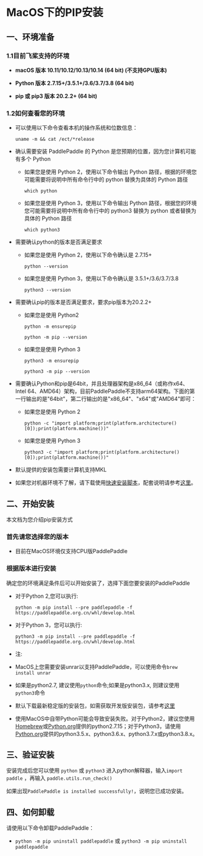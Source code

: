# MacOS下的PIP安装

## 一、环境准备

### 1.1目前飞桨支持的环境

* **macOS 版本 10.11/10.12/10.13/10.14 (64 bit) (不支持GPU版本)**

* **Python 版本 2.7.15+/3.5.1+/3.6/3.7/3.8 (64 bit)**

* **pip 或 pip3 版本 20.2.2+ (64 bit)**


### 1.2如何查看您的环境

* 可以使用以下命令查看本机的操作系统和位数信息：

  ```
  uname -m && cat /ect/*release
  ```



* 确认需要安装 PaddlePaddle 的 Python 是您预期的位置，因为您计算机可能有多个 Python

  * 如果您是使用 Python 2，使用以下命令输出 Python 路径，根据的环境您可能需要将说明中所有命令行中的 python 替换为具体的 Python 路径

    ```
    which python
    ```

  * 如果您是使用 Python 3，使用以下命令输出 Python 路径，根据您的环境您可能需要将说明中所有命令行中的 python3 替换为 python 或者替换为具体的 Python 路径

    ```
    which python3
    ```



* 需要确认python的版本是否满足要求

  * 如果您是使用 Python 2，使用以下命令确认是 2.7.15+

    ```
    python --version
    ```

  * 如果您是使用 Python 3，使用以下命令确认是 3.5.1+/3.6/3.7/3.8

    ```
    python3 --version
    ```

* 需要确认pip的版本是否满足要求，要求pip版本为20.2.2+

  * 如果您是使用 Python2

    ```
    python -m ensurepip
    ```

    ```
    python -m pip --version
    ```

  * 如果您是使用 Python 3

    ```
    python3 -m ensurepip
    ```

    ```
    python3 -m pip --version
    ```



* 需要确认Python和pip是64bit，并且处理器架构是x86_64（或称作x64、Intel 64、AMD64）架构，目前PaddlePaddle不支持arm64架构。下面的第一行输出的是"64bit"，第二行输出的是"x86_64"、"x64"或"AMD64"即可：

  * 如果您是使用 Python 2

    ```
    python -c "import platform;print(platform.architecture()[0]);print(platform.machine())"
    ```

  * 如果您是使用 Python 3

    ```
    python3 -c "import platform;print(platform.architecture()[0]);print(platform.machine())"
    ```



* 默认提供的安装包需要计算机支持MKL

* 如果您对机器环境不了解，请下载使用[快速安装脚本](https://fast-install.bj.bcebos.com/fast_install.sh)，配套说明请参考[这里](https://github.com/PaddlePaddle/FluidDoc/tree/develop/doc/fluid/install/install_script.md)。



## 二、开始安装

本文档为您介绍pip安装方式

### 首先请您选择您的版本

* 目前在MacOS环境仅支持CPU版PaddlePaddle


### 根据版本进行安装

确定您的环境满足条件后可以开始安装了，选择下面您要安装的PaddlePaddle

* 对于Python 2,您可以执行:

  ```
  python -m pip install --pre paddlepaddle -f https://paddlepaddle.org.cn/whl/develop.html
  ```

* 对于Python 3，您可以执行:

  ```
  python3 -m pip install --pre paddlepaddle -f https://paddlepaddle.org.cn/whl/develop.html
  ```

* 注:
* MacOS上您需要安装unrar以支持PaddlePaddle，可以使用命令`brew install unrar`
* 如果是python2.7, 建议使用`python`命令;如果是python3.x, 则建议使用`python3`命令
* 默认下载最新稳定版的安装包，如需获取开发版安装包，请参考[这里](https://www.paddlepaddle.org.cn/install/quick/zh/1.8.5-windows-pip)
* 使用MacOS中自带Python可能会导致安装失败。对于Python2，建议您使用[Homebrew](https://brew.sh)或[Python.org](https://www.paddlepaddle.org.cn/install/quick/zh/2.0rc-macos-pip)提供的python2.7.15；对于Python3，请使用[Python.org](https://www.python.org/downloads/mac-osx/)提供的python3.5.x、python3.6.x、python3.7.x或python3.8.x。

## **三、验证安装**

安装完成后您可以使用 `python` 或 `python3` 进入python解释器，输入`import paddle` ，再输入
 `paddle.utils.run_check()`

如果出现`PaddlePaddle is installed successfully!`，说明您已成功安装。

## **四、如何卸载**

请使用以下命令卸载PaddlePaddle：

* `python -m pip uninstall paddlepaddle` 或 `python3 -m pip uninstall paddlepaddle`

